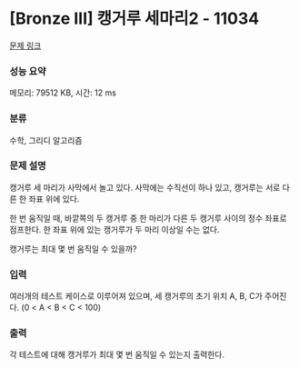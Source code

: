 # [Bronze III] 캥거루 세마리2 - 11034 

[문제 링크](https://www.acmicpc.net/problem/11034) 

### 성능 요약

메모리: 79512 KB, 시간: 12 ms

### 분류

수학, 그리디 알고리즘

### 문제 설명

<p>캥거루 세 마리가 사막에서 놀고 있다. 사막에는 수직선이 하나 있고, 캥거루는 서로 다른 한 좌표 위에 있다.</p>

<p>한 번 움직일 때, 바깥쪽의 두 캥거루 중 한 마리가 다른 두 캥거루 사이의 정수 좌표로 점프한다. 한 좌표 위에 있는 캥거루가 두 마리 이상일 수는 없다.</p>

<p>캥거루는 최대 몇 번 움직일 수 있을까?</p>

### 입력 

 <p>여러개의 테스트 케이스로 이루어져 있으며, 세 캥거루의 초기 위치 A, B, C가 주어진다. (0 < A < B < C < 100)</p>

### 출력 

 <p>각 테스트에 대해 캥거루가 최대 몇 번 움직일 수 있는지 출력한다.</p>

